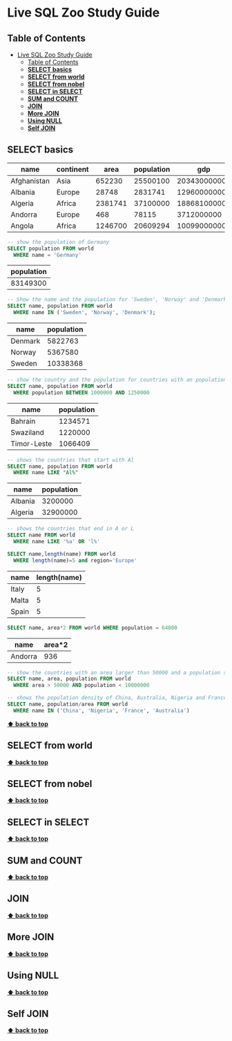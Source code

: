 # Live SQL Zoo Study Guide

## Table of Contents

- [Live SQL Zoo Study Guide](#live-sql-zoo-study-guide)
  - [Table of Contents](#table-of-contents)
  - [**SELECT basics**](#select-basics)
  - [**SELECT from world**](#select-from-world)
  - [**SELECT from nobel**](#select-from-nobel)
  - [**SELECT in SELECT**](#select-in-select)
  - [**SUM and COUNT**](#sum-and-count)
  - [**JOIN**](#join)
  - [**More JOIN**](#more-join)
  - [**Using NULL**](#using-null)
  - [**Self JOIN**](#self-join)

## **SELECT basics**

| name        | continent | area    | population | gdp          |
| ----------- | --------- | ------- | ---------- | ------------ |
| Afghanistan | Asia      | 652230  | 25500100   | 20343000000  |
| Albania     | Europe    | 28748   | 2831741    | 12960000000  |
| Algeria     | Africa    | 2381741 | 37100000   | 188681000000 |
| Andorra     | Europe    | 468     | 78115      | 3712000000   |
| Angola      | Africa    | 1246700 | 20609294   | 100990000000 |


```sql
-- show the population of Germany
SELECT population FROM world 
  WHERE name = 'Germany'
```

| population |
| ---------- |
| 83149300   |

```sql
-- Show the name and the population for 'Sweden', 'Norway' and 'Denmark'
SELECT name, population FROM world
  WHERE name IN ('Sweden', 'Norway', 'Denmark');
```

| name    | population |
| ------- | ---------- |
| Denmark | 5822763    |
| Norway  | 5367580    |
| Sweden  | 10338368   |

```sql
-- show the country and the population for countries with an population between 1,000,000 and 1,250,000
SELECT name, population FROM world
  WHERE population BETWEEN 1000000 AND 1250000
```

| name        | population |
| ----------- | ---------- |
| Bahrain     | 1234571    |
| Swaziland   | 1220000    |
| Timor-Leste | 1066409    |

```sql
-- shows the countries that start with Al
SELECT name, population FROM world
  WHERE name LIKE "Al%"
```

| name    | population |
| ------- | ---------- |
| Albania | 3200000    |
| Algeria | 32900000   |

```sql
-- shows the countries that end in A or L
SELECT name FROM world
  WHERE name LIKE '%a' OR 'l%'
```

```sql
SELECT name,length(name) FROM world
  WHERE length(name)=5 and region='Europe'
```

| name  | length(name) |
| ----- | ------------ |
| Italy | 5            |
| Malta | 5            |
| Spain | 5            |

```sql
SELECT name, area*2 FROM world WHERE population = 64000
```

| name    | area*2 |
| ------- | ------ |
| Andorra | 936    |


```sql
-- show the countries with an area larger than 50000 and a population smaller than 10000000
SELECT name, area, population FROM world
  WHERE area > 50000 AND population < 10000000
```

```sql
-- shows the population density of China, Australia, Nigeria and France
SELECT name, population/area FROM world
  WHERE name IN ('China', 'Nigeria', 'France', 'Australia')
```

**[⬆ back to top](#table-of-contents)**

## **SELECT from world**

**[⬆ back to top](#table-of-contents)**

## **SELECT from nobel**

**[⬆ back to top](#table-of-contents)**

## **SELECT in SELECT**

**[⬆ back to top](#table-of-contents)**

## **SUM and COUNT**

**[⬆ back to top](#table-of-contents)**

## **JOIN**

**[⬆ back to top](#table-of-contents)**

## **More JOIN**

**[⬆ back to top](#table-of-contents)**

## **Using NULL**

**[⬆ back to top](#table-of-contents)**

## **Self JOIN**

**[⬆ back to top](#table-of-contents)**
